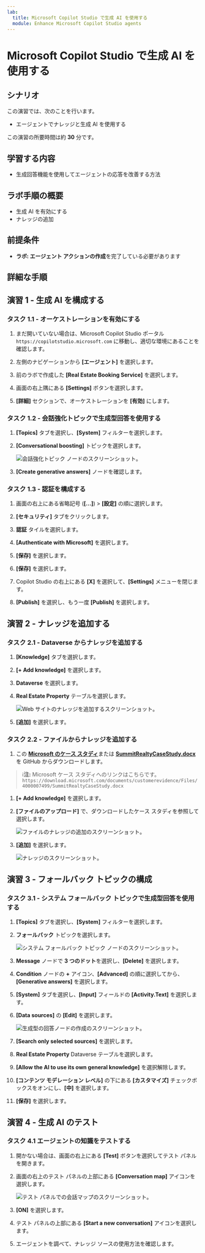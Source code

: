 ```yaml
---
lab:
  title: Microsoft Copilot Studio で生成 AI を使用する
  module: Enhance Microsoft Copilot Studio agents
---
```


# Microsoft Copilot Studio で生成 AI を使用する

## シナリオ

この演習では、次のことを行います。

- エージェントでナレッジと生成 AI を使用する

この演習の所要時間は約 **30** 分です。

## 学習する内容

- 生成回答機能を使用してエージェントの応答を改善する方法

## ラボ手順の概要

- 生成 AI を有効にする
- ナレッジの追加
  
## 前提条件

- **ラボ: エージェント アクションの作成**を完了している必要があります

## 詳細な手順

## 演習 1 - 生成 AI を構成する

### タスク 1.1 - オーケストレーションを有効にする

1. まだ開いていない場合は、Microsoft Copilot Studio ポータル `https://copilotstudio.microsoft.com` に移動し、適切な環境にあることを確認します。

1. 左側のナビゲーションから **[エージェント]** を選択します。

1. 前のラボで作成した **[Real Estate Booking Service]** を選択します。

1. 画面の右上隅にある **[Settings]** ボタンを選択します。

1. **[詳細]** セクションで、オーケストレーションを **[有効]** にします。

### タスク 1.2 - 会話強化トピックで生成型回答を使用する

1. **[Topics]** タブを選択し、**[System]** フィルターを選択します。

1. **[Conversational boosting]** トピックを選択します。

    ![会話強化トピック ノードのスクリーンショット。](../media/conversational-boosting-topic-original.png)

1. **[Create generative answers]** ノードを確認します。

### タスク 1.3 - 認証を構成する

1. 画面の右上にある省略記号 (**[...]**) > **[設定]** の順に選択します。

1. **[セキュリティ]** タブをクリックします。

1. **認証** タイルを選択します。

1. **[Authenticate with Microsoft]** を選択します。

1. **[保存]** を選択します。

1. **[保存]** を選択します。

1. Copilot Studio の右上にある **[X]** を選択して、**[Settings]** メニューを閉じます。

1. **[Publish]** を選択し、もう一度 **[Publish]** を選択します。

## 演習 2 - ナレッジを追加する

### タスク 2.1 - Dataverse からナレッジを追加する

1. **[Knowledge]** タブを選択します。

1. **[+ Add knowledge]** を選択します。

1. **Dataverse** を選択します。

1. **Real Estate Property** テーブルを選択します。

    ![Web サイトのナレッジを追加するスクリーンショット。](../media/add-dataverse-knowedge-step1.png)

1. **[追加]** を選択します。

### タスク 2.2 - ファイルからナレッジを追加する

1. この [**Microsoft のケース スタディ**](https://download.microsoft.com/documents/customerevidence/Files/4000007499/SummitRealtyCaseStudy.docx)または [**SummitRealtyCaseStudy.docx**](../../Allfiles/SummitRealtyCaseStudy.docx) を GitHub からダウンロードします。

> ℹ️**注:** Microsoft ケース スタディへのリンクはこちらです。`https://download.microsoft.com/documents/customerevidence/Files/4000007499/SummitRealtyCaseStudy.docx`

1. **[+ Add knowledge]** を選択します。

1. **[ファイルのアップロード]** で、ダウンロードしたケース スタディを参照して選択します。

    ![ファイルのナレッジの追加のスクリーンショット。](../media/add-file-knowledge.png)

1. **[追加]** を選択します。

    ![ナレッジのスクリーンショット。](../media/knowledge-added.png)

## 演習 3 - フォールバック トピックの構成

### タスク 3.1 - システム フォールバック トピックで生成型回答を使用する

1. **[Topics]** タブを選択し、**[System]** フィルターを選択します。

1. **フォールバック** トピックを選択します。

    ![システム フォールバック トピック ノードのスクリーンショット。](../media/fallback-topic-original.png)

1. **Message** ノードで **3 つのドット**を選択し、**[Delete]** を選択します。

1. **Condition** ノードの **+** アイコン、**[Advanced]** の順に選択してから、**[Generative answers]** を選択します。

1. **[System]** タブを選択し、**[Input]** フィールドの **[Activity.Text]** を選択します。

1. **[Data sources]** の **[Edit]** を選択します。

    ![生成型の回答ノードの作成のスクリーンショット。](../media/fallback-topic-answers-2.png)

1. **[Search only selected sources]** を選択します。

1. **Real Estate Property** Dataverse テーブルを選択します。

1. **[Allow the AI to use its own general knowledge]** を選択解除します。

1. **[コンテンツ モデレーション レベル]** の下にある **[カスタマイズ]** チェックボックスをオンにし、**[中]** を選択します。

1. **[保存]** を選択します。

## 演習 4 - 生成 AI のテスト

### タスク 4.1 エージェントの知識をテストする

1. 開かない場合は、画面の右上にある **[Test]** ボタンを選択してテスト パネルを開きます。

1. 画面の右上のテスト パネルの上部にある **[Conversation map]** アイコンを選択します。

    ![テスト パネルでの会話マップのスクリーンショット。](../media/test-pane-conversation-map.png)

1. **[ON]** を選択します。

1. テスト パネルの上部にある **[Start a new conversation]** アイコンを選択します。

1. エージェントを調べて、ナレッジ ソースの使用方法を確認します。
